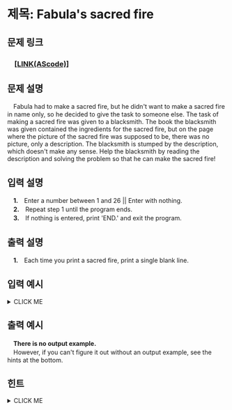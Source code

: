 # 제목: Fabula's sacred fire

## 문제 링크
### 　[**[LINK(AScode)]**]()

## 문제 설명
　Fabula had to make a sacred fire, but he didn't want to make a sacred fire in name only, so he decided to give the task to someone else. The task of making a sacred fire was given to a blacksmith. The book the blacksmith was given contained the ingredients for the sacred fire, but on the page where the picture of the sacred fire was supposed to be, there was no picture, only a description. The blacksmith is stumped by the description, which doesn't make any sense. Help the blacksmith by reading the description and solving the problem so that he can make the sacred fire!

## 입력 설명
　**1.**　Enter a number between 1 and 26 || Enter with nothing.<br>
　**2.**　Repeat step 1 until the program ends.<br>
　**3.**　If nothing is entered, print 'END.' and exit the program.<br>

## 출력 설명
　**1.**　Each time you print a sacred fire, print a single blank line.


## 입력 예시
<details><summary>CLICK ME</summary>
<pre>
<strong>1</strong>
<strong>2</strong>
<strong>3</strong><br>
</pre>
</details>

## 출력 예시
　<strong>There is no output example.</strong><br>
　However, if you can't figure it out without an output example, see the hints at the bottom.

## 힌트
<details><summary>CLICK ME</summary>
<pre>
A
A<br>
 B
BAB
 B
BBB
BAB
BBB<br>
  C
 CBC
CBABC
 CBC
  C
CCCCC
CBBBC
CBABC
CBBBC
CCCCC<br>
END.
</pre>
</details>

